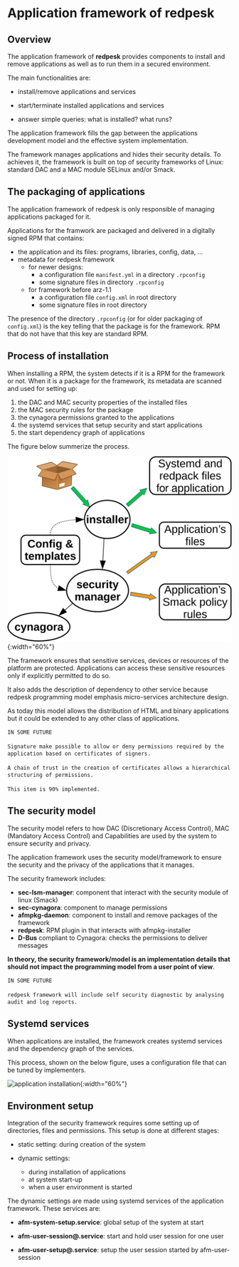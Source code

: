 # Application framework of redpesk

## Overview

The application framework of **redpesk**
provides components to install and remove applications
as well as to run them in a secured environment.

The main functionalities are:

- install/remove applications and services

- start/terminate installed applications and services

- answer simple queries: what is installed? what runs?

The application framework fills the gap between the applications
development model and the effective system implementation.

The framework manages applications and hides their security details.
To achieves it, the framework is built on top of security frameworks
of Linux: standard DAC and a MAC module SELinux and/or Smack.


## The packaging of applications

The application framework of redpesk is only responsible of managing
applications packaged for it.

Applications for the framwork are packaged and delivered in a
digitally signed RPM that contains:

* the application and its files: programs, libraries, config, data, ...
* metadata for redpesk framework
   - for newer designs:
      * a configuration file `manifest.yml` in a directory `.rpconfig`
      * some signature files in directory `.rpconfig`
   - for framework before arz-1.1
      * a configuration file `config.xml` in root directory
      * some signature files in root directory

The presence of the directory `.rpconfig` (or for older packaging of
`config.xml`) is the key telling that the package is for the framework.
RPM that do not have that this key are standard RPM.


## Process of installation

When installing a RPM, the system detects if it is a RPM for the
framework or not. When it is a package for the framework, its
metadata are scanned and used for setting up:

1. the DAC and MAC security properties of the installed files
2. the MAC security rules for the package
3. the cynagora permissions granted to the applications
4. the systemd services that setup security and start applications
5. the start dependency graph of applications

The figure below summerize the process.

![application installation](pictures/install.svg){:width="60%"}

The framework ensures that sensitive services, devices or resources
of the platform are protected. Applications can access these sensitive
resources only if explicitly permitted to do so.

It also adds the description of dependency to other service because
redpesk programming model emphasis micro-services architecture design.

As today this model allows the distribution of HTML and binary applications
but it could be extended to any other class of applications.

```
IN SOME FUTURE

Signature make possible to allow or deny permissions required by the
application based on certificates of signers.

A chain of trust in the creation of certificates allows a hierarchical
structuring of permissions.

This item is 90% implemented.
```

## The security model

The security model refers to how DAC (Discretionary Access Control),
MAC (Mandatory Access Control) and Capabilities are used by the system
to ensure security and privacy.

The application framework uses the security model/framework
to ensure the security and the privacy of the applications that
it manages.

The security framework includes:

- **sec-lsm-manager**: component that interact with the security module of linux (Smack)
- **sec-cynagora**: component to manage permissions
- **afmpkg-daemon**: component to install and remove packages of the framework
- **redpesk**: RPM plugin in that interacts with afmpkg-installer
- **D-Bus** compliant to Cynagora: checks the permissions to deliver messages

**In theory, the security framework/model is an implementation details
that should not impact the programming model from a user point of view**.

```
IN SOME FUTURE

redpesk framework will include self security diagnostic by analysing audit and log reports.
```

## Systemd services

When applications are installed, the framework creates systemd services
and the dependency graph of the services.

This process, shown on the below figure, uses a configuration file that
can be tuned by implementers.

![application installation](pictures/make-units.svg){:width="60%"}

## Environment setup

Integration of the security framework requires some setting up of directories,
files and permissions. This setup is done at different stages:

- static setting: during creation of the system

- dynamic settings:
     * during installation of applications
     * at system start-up
     * when a user environment is started

The dynamic settings are made using systemd services of the application framework.
These services are:

- **afm-system-setup.service**: global setup of the system at start

- **afm-user-session@.service**: start and hold user session for one user

- **afm-user-setup@.service**: setup the user session started by afm-user-session

